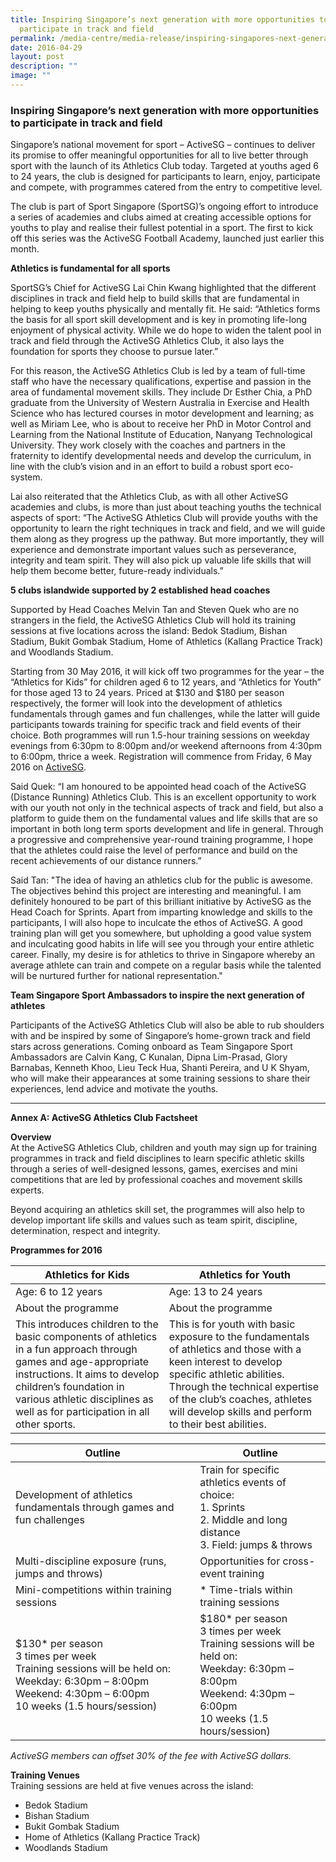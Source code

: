 ```yaml
---
title: Inspiring Singapore’s next generation with more opportunities to
  participate in track and field
permalink: /media-centre/media-release/inspiring-singapores-next-generation-with-more-opportunities-to/
date: 2016-04-29
layout: post
description: ""
image: ""
---
```

### **Inspiring Singapore’s next generation with more opportunities to participate in track and field**

Singapore’s national movement for sport – ActiveSG – continues to deliver its promise to offer meaningful opportunities for all to live better through sport with the launch of its Athletics Club today. Targeted at youths aged 6 to 24 years, the club is designed for participants to learn, enjoy, participate and compete, with programmes catered from the entry to competitive level.  
  
The club is part of Sport Singapore (SportSG)’s ongoing effort to introduce a series of academies and clubs aimed at creating accessible options for youths to play and realise their fullest potential in a sport. The first to kick off this series was the ActiveSG Football Academy, launched just earlier this month.  
  
**Athletics is fundamental for all sports**  
  
SportSG’s Chief for ActiveSG Lai Chin Kwang highlighted that the different disciplines in track and field help to build skills that are fundamental in helping to keep youths physically and mentally fit. He said: “Athletics forms the basis for all sport skill development and is key in promoting life-long enjoyment of physical activity. While we do hope to widen the talent pool in track and field through the ActiveSG Athletics Club, it also lays the foundation for sports they choose to pursue later.”  
  
For this reason, the ActiveSG Athletics Club is led by a team of full-time staff who have the necessary qualifications, expertise and passion in the area of fundamental movement skills. They include Dr Esther Chia, a PhD graduate from the University of Western Australia in Exercise and Health Science who has lectured courses in motor development and learning; as well as Miriam Lee, who is about to receive her PhD in Motor Control and Learning from the National Institute of Education, Nanyang Technological University. They work closely with the coaches and partners in the fraternity to identify developmental needs and develop the curriculum, in line with the club’s vision and in an effort to build a robust sport eco-system.  
  
Lai also reiterated that the Athletics Club, as with all other ActiveSG academies and clubs, is more than just about teaching youths the technical aspects of sport: “The ActiveSG Athletics Club will provide youths with the opportunity to learn the right techniques in track and field, and we will guide them along as they progress up the pathway. But more importantly, they will experience and demonstrate important values such as perseverance, integrity and team spirit. They will also pick up valuable life skills that will help them become better, future-ready individuals.”  
  
**5 clubs islandwide supported by 2 established head coaches**  
  
Supported by Head Coaches Melvin Tan and Steven Quek who are no strangers in the field, the ActiveSG Athletics Club will hold its training sessions at five locations across the island: Bedok Stadium, Bishan Stadium, Bukit Gombak Stadium, Home of Athletics (Kallang Practice Track) and Woodlands Stadium.  
  
Starting from 30 May 2016, it will kick off two programmes for the year – the “Athletics for Kids” for children aged 6 to 12 years, and “Athletics for Youth” for those aged 13 to 24 years. Priced at $130 and $180 per season respectively, the former will look into the development of athletics fundamentals through games and fun challenges, while the latter will guide participants towards training for specific track and field events of their choice. Both programmes will run 1.5-hour training sessions on weekday evenings from 6:30pm to 8:00pm and/or weekend afternoons from 4:30pm to 6:00pm, thrice a week. Registration will commence from Friday, 6 May 2016 on [ActiveSG](http://www.myactivesg.com).  
  
Said Quek: “I am honoured to be appointed head coach of the ActiveSG (Distance Running) Athletics Club. This is an excellent opportunity to work with our youth not only in the technical aspects of track and field, but also a platform to guide them on the fundamental values and life skills that are so important in both long term sports development and life in general. Through a progressive and comprehensive year-round training programme, I hope that the athletes could raise the level of performance and build on the recent achievements of our distance runners.”  
  
Said Tan: "The idea of having an athletics club for the public is awesome. The objectives behind this project are interesting and meaningful. I am definitely honoured to be part of this brilliant initiative by ActiveSG as the Head Coach for Sprints. Apart from imparting knowledge and skills to the participants, I will also hope to inculcate the ethos of ActiveSG. A good training plan will get you somewhere, but upholding a good value system and inculcating good habits in life will see you through your entire athletic career. Finally, my desire is for athletics to thrive in Singapore whereby an average athlete can train and compete on a regular basis while the talented will be nurtured further for national representation."  
  
**Team Singapore Sport Ambassadors to inspire the next generation of athletes**  
  
Participants of the ActiveSG Athletics Club will also be able to rub shoulders with and be inspired by some of Singapore’s home-grown track and field stars across generations. Coming onboard as Team Singapore Sport Ambassadors are Calvin Kang, C Kunalan, Dipna Lim-Prasad, Glory Barnabas, Kenneth Khoo, Lieu Teck Hua, Shanti Pereira, and U K Shyam, who will make their appearances at some training sessions to share their experiences, lend advice and motivate the youths.  

---

**Annex A: ActiveSG Athletics Club Factsheet**  

**Overview**<br>
At the ActiveSG Athletics Club, children and youth may sign up for training programmes in track and field disciplines to learn specific athletic skills through a series of well-designed lessons, games, exercises and mini competitions that are led by professional coaches and movement skills experts.

Beyond acquiring an athletics skill set, the programmes will also help to develop important life skills and values such as team spirit, discipline, determination, respect and integrity.

**Programmes for 2016**

| Athletics for Kids | Athletics for Youth |
| -------- | -------- |
| Age: 6 to 12 years | Age: 13 to 24 years |
| About the programme | About the programme|
| This introduces children to the basic components of athletics in a fun approach through games and age-appropriate instructions. It aims to develop children’s foundation in various athletic disciplines as well as for participation in all other sports. | This is for youth with basic exposure to the fundamentals of athletics and those with a keen interest to develop specific athletic abilities. Through the technical expertise of the club’s coaches, athletes will develop skills and perform to their best abilities. |

| Outline | Outline |
| -------- | -------- |
| Development of athletics fundamentals through games and fun challenges | Train for specific athletics events of choice:<br>1.  Sprints <br>2.  Middle and long distance <br>3.  Field: jumps & throws |
| Multi-discipline exposure (runs, jumps and throws) | Opportunities for cross-event training |
| Mini-competitions within training sessions | *   Time-trials within training sessions |
| $130* per season <br>3 times per week <br>Training sessions will be held on:<br>Weekday: 6:30pm – 8:00pm <br>Weekend: 4:30pm – 6:00pm<br>10 weeks (1.5 hours/session) | $180* per season <br>3 times per week <br>Training sessions will be held on:<br>Weekday: 6:30pm – 8:00pm <br>Weekend: 4:30pm – 6:00pm<br>10 weeks (1.5 hours/session) |

_ActiveSG members can offset 30% of the fee with ActiveSG dollars._

**Training Venues**<br>
Training sessions are held at five venues across the island:

*   Bedok Stadium
*   Bishan Stadium
*   Bukit Gombak Stadium
*   Home of Athletics (Kallang Practice Track)
*   Woodlands Stadium